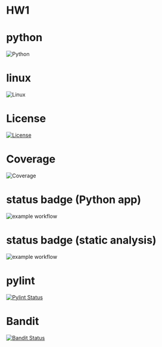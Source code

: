 # HW1

# python
![Python](https://img.shields.io/badge/Python-3776AB?logo=python&logoColor=fff)

# linux
![Linux](https://img.shields.io/badge/Linux-FCC624?style=for-the-badge&logo=linux&logoColor=black)

# License
[![License](https://img.shields.io/badge/License-Apache_2.0-blue.svg)](https://opensource.org/licenses/Apache-2.0)

# Coverage
![Coverage](https://codecov.io/github/CSC510-SE-SAITEJA-MADHUMITHA-SHRUTI/HW1/branch/main/graph/badge.svg)

# status badge (Python app)
![example workflow](https://github.com/CSC510-SE-SAITEJA-MADHUMITHA-SHRUTI/HW1/actions/workflows/python-app.yml/badge.svg)

# status badge (static analysis) 
![example workflow](https://github.com/CSC510-SE-SAITEJA-MADHUMITHA-SHRUTI/HW1/actions/workflows/static-analysis.yml/badge.svg)


# pylint

[![Pylint Status](https://img.shields.io/badge/pylint-10.00-brightgreen)](https://github.com/CSC510-SE-SAITEJA-MADHUMITHA-SHRUTI/HW1)

# Bandit

[![Bandit Status](https://img.shields.io/badge/bandit-0-red)](https://github.com/CSC510-SE-SAITEJA-MADHUMITHA-SHRUTI/HW1)
